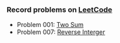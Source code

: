### Record problems on [LeetCode](https://leetcode.com)
* Problem 001: [Two Sum](https://github.com/silencewings1/Leetcode/blob/master/001_two_sum.cpp)
* Problem 007: [Reverse Interger](https://github.com/silencewings1/Leetcode/blob/master/007_reverse_interger.cpp)
